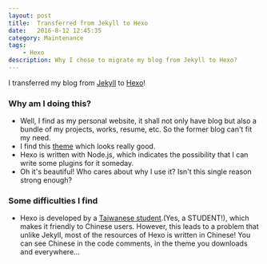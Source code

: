 ```yaml
---
layout: post
title:  Transferred from Jekyll to Hexo
date:   2016-8-12 12:45:35
category: Maintenance
tags:
    - Hexo
description: Why I chose to migrate my blog from Jekyll to Hexo?
---
```


I transferred my blog from [Jekyll](https://jekyllrb.com) to [Hexo](https://hexo.io/)!

### Why am I doing this?

- Well, I find as my personal website, it shall not only have blog but also a bundle of my projects, works, resume, etc. So the former blog can't fit my need. 
- I find this [theme](https://github.com/forsigner/fexo) which looks really good. 
- Hexo is written with Node.js, which indicates the possibility that I can write some plugins for it someday.
- Oh it's beautiful! Who cares about why I use it? Isn't this single reason strong enough?

### Some difficulties I find

- Hexo is developed by a [Taiwanese student](https://zespia.tw/blog/2012/10/11/hexo-debut/).(Yes, a STUDENT!), which makes it friendly to Chinese users. However, this leads to a problem that unlike Jekyll, most of the resources of Hexo is written in Chinese! You can see Chinese in the code comments, in the theme you downloads and everywhere...